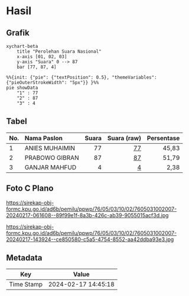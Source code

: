 # Hasil

## Grafik

```mermaid
xychart-beta
    title "Perolehan Suara Nasional"
    x-axis [01, 02, 03]
    y-axis "Suara" 0 --> 87
    bar [77, 87, 4]
```

```mermaid
%%{init: {"pie": {"textPosition": 0.5}, "themeVariables": {"pieOuterStrokeWidth": "5px"}} }%%
pie showData
    "1" : 77
    "2" : 87
    "3" : 4
```

## Tabel

| No. | Nama Paslon    | Suara | Suara (raw) | Persentase |
|:--- |:-------------- | -----:| -----------:| ----------:|
| 1   | ANIES MUHAIMIN | 77    | [77][p-1]   | 45,83      |
| 2   | PRABOWO GIBRAN | 87    | [87][p-2]   | 51,79      |
| 3   | GANJAR MAHFUD  | 4     | [4][p-3]    | 2,38       |


[p-1]: https://github.com/gigit-pemilu/pemilu-2024/blob/main/pilpres/hitung-suara/sub/76-sulawesi-barat/sub/05-majene/sub/03-sendana/sub/1002-mosso-dhua/sub/007-tps/sub/paslon-1.txt
[p-2]: https://github.com/gigit-pemilu/pemilu-2024/blob/main/pilpres/hitung-suara/sub/76-sulawesi-barat/sub/05-majene/sub/03-sendana/sub/1002-mosso-dhua/sub/007-tps/sub/paslon-2.txt
[p-3]: https://github.com/gigit-pemilu/pemilu-2024/blob/main/pilpres/hitung-suara/sub/76-sulawesi-barat/sub/05-majene/sub/03-sendana/sub/1002-mosso-dhua/sub/007-tps/sub/paslon-3.txt

## Foto C Plano

https://sirekap-obj-formc.kpu.go.id/ad6b/pemilu/ppwp/76/05/03/10/02/7605031002007-20240217-061608--89f99e1f-8a3b-426c-ab39-9055015acf3d.jpg

https://sirekap-obj-formc.kpu.go.id/ad6b/pemilu/ppwp/76/05/03/10/02/7605031002007-20240217-143924--ce850580-c5a5-4754-8552-aa42ddba93e3.jpg


## Metadata

| Key        | Value               |
| ---------- | ------------------- |
| Time Stamp | 2024-02-17 14:45:18 |



